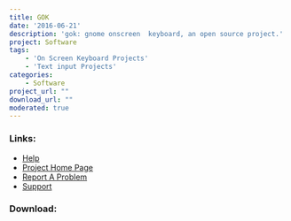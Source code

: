 ```yaml
---
title: GOK
date: '2016-06-21'
description: 'gok: gnome onscreen  keyboard, an open source project.'
project: Software
tags:
    - 'On Screen Keyboard Projects'
    - 'Text input Projects'
categories:
    - Software
project_url: ""
download_url: ""
moderated: true
---
```



### Links:
- <a href="http://www.gok.ca/usermanual.shtml">Help</a>
- <a href="http://www.gok.ca/gok.shtml">Project Home Page</a>
- <a href="http://bugzilla.gnome.org/enter_bug.cgi?product=gok">Report A Problem</a>
- <a href="http://mail.gnome.org/mailman/listinfo/gnome-accessibility-list">Support</a>

### Download:  